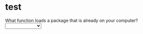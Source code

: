 # test 
What function loads a package that is already on your computer? <select class='webex-select'><option value='blank'></option><option value=''>install.package</option><option value=''>install.packages</option><option value='answer'>library</option><option value=''>libraries</option></select>
